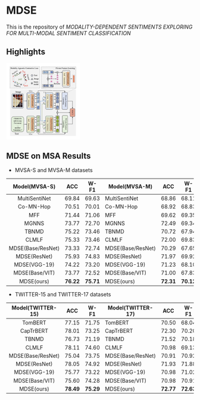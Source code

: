 # MDSE

This is the repository of *MODALITY-DEPENDENT SENTIMENTS EXPLORING FOR MULTI-MODAL SENTIMENT CLASSIFICATION*

## Highlights

<img src="./img/mdse.jpg" style="zoom:20%;" />

## MDSE on MSA Results

* MVSA-S and MVSA-M datasets

|   Model(MVSA-S)   |    ACC    |   W-F1    | Model(MVSA-M)     | ACC       | W-F1      |
| :---------------: | :-------: | :-------: | ----------------- | --------- | --------- |
|   MultiSentiNet   |   69.84   |   69.63   | MultiSentiNet     | 68.86     | 68.11     |
|     Co-MN-Hop     |   70.51   |   70.01   | Co-MN-Hop         | 68.92     | 68.83     |
|        MFF        |   71.44   |   71.06   | MFF               | 69.62     | 69.35     |
|       MGNNS       |   73.77   |   72.70   | MGNNS             | 72.49     | 69.34     |
|       TBNMD       |   75.22   |   73.46   | TBNMD             | 70.72     | 67.94     |
|       CLMLF       |   75.33   |   73.46   | CLMLF             | 72.00     | 69.83     |
| MDSE(Base/ResNet) |   73.33   |   72.74   | MDSE(Base/ResNet) | 70.29     | 67.65     |
|   MDSE(ResNet)    |   75.93   |   74.83   | MDSE(ResNet)      | 71.97     | 69.92     |
|   MDSE(VGG-19)    |   74.22   |   73.20   | MDSE(VGG-19)      | 71.23     | 68.10     |
|  MDSE(Base/VIT)   |   73.77   |   72.52   | MDSE(Base/VIT)    | 71.00     | 67.83     |
|    MDSE(ours)     | **76.22** | **75.71** | MDSE(ours)        | **72.31** | **70.12** |



* TWITTER-15 and TWITTER-17 datasets

| Model(TWITTER-15) |    ACC    |   W-F1    | Model(TWITTER-17) | ACC       | W-F1      |
| :---------------: | :-------: | :-------: | ----------------- | --------- | --------- |
|      TomBERT      |   77.15   |   71.75   | TomBERT           | 70.50     | 68.04     |
|     CapTrBERT     |   78.01   |   73.25   | CapTrBERT         | 72.30     | 70.20     |
|       TBNMD       |   76.73   |   71.19   | TBNMD             | 71.52     | 70.18     |
|       CLMLF       |   78.11   |   74.60   | CLMLF             | 70.98     | 69.13     |
| MDSE(Base/ResNet) |   75.04   |   73.75   | MDSE(Base/ResNet) | 70.91     | 70.92     |
|   MDSE(ResNet)    |   78.05   |   74.92   | MDSE(ResNet)      | 71.93     | 71.88     |
|   MDSE(VGG-19)    |   75.77   |   73.22   | MDSE(VGG-19)      | 70.98     | 71.02     |
|  MDSE(Base/VIT)   |   75.60   |   74.28   | MDSE(Base/VIT)    | 70.98     | 70.91     |
|    MDSE(ours)     | **78.49** | **75.29** | MDSE(ours)        | **72.77** | **72.63** |